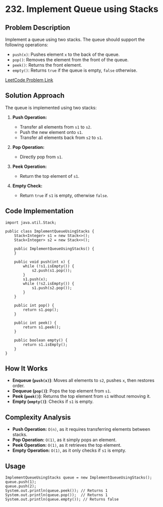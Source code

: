 # 232. Implement Queue using Stacks

## Problem Description
Implement a queue using two stacks. The queue should support the following operations:
- `push(x)`: Pushes element `x` to the back of the queue.
- `pop()`: Removes the element from the front of the queue.
- `peek()`: Returns the front element.
- `empty()`: Returns `true` if the queue is empty, `false` otherwise.

[LeetCode Problem Link](https://leetcode.com/problems/implement-queue-using-stacks/description/)

## Solution Approach
The queue is implemented using two stacks:
1. **Push Operation:**
    - Transfer all elements from `s1` to `s2`.
    - Push the new element onto `s1`.
    - Transfer all elements back from `s2` to `s1`.

2. **Pop Operation:**
    - Directly pop from `s1`.

3. **Peek Operation:**
    - Return the top element of `s1`.

4. **Empty Check:**
    - Return `true` if `s1` is empty, otherwise `false`.

## Code Implementation
```java[]
import java.util.Stack;

public class ImplementQueueUsingStacks {
    Stack<Integer> s1 = new Stack<>();
    Stack<Integer> s2 = new Stack<>();
    
    public ImplementQueueUsingStacks() {
    }
    
    public void push(int x) {
        while (!s1.isEmpty()) {
            s2.push(s1.pop());
        }
        s1.push(x);
        while (!s2.isEmpty()) {
            s1.push(s2.pop());
        }
    }
    
    public int pop() {
        return s1.pop();
    }
    
    public int peek() {
        return s1.peek();
    }
    
    public boolean empty() {
        return s1.isEmpty();
    }
}
```

## How It Works
- **Enqueue (`push(x)`)**: Moves all elements to `s2`, pushes `x`, then restores order.
- **Dequeue (`pop()`)**: Pops the top element from `s1`.
- **Peek (`peek()`)**: Returns the top element from `s1` without removing it.
- **Empty (`empty()`)**: Checks if `s1` is empty.

## Complexity Analysis
- **Push Operation:** `O(n)`, as it requires transferring elements between stacks.
- **Pop Operation:** `O(1)`, as it simply pops an element.
- **Peek Operation:** `O(1)`, as it retrieves the top element.
- **Empty Operation:** `O(1)`, as it only checks if `s1` is empty.

## Usage
```java[]
ImplementQueueUsingStacks queue = new ImplementQueueUsingStacks();
queue.push(1);
queue.push(2);
System.out.println(queue.peek()); // Returns 1
System.out.println(queue.pop());  // Returns 1
System.out.println(queue.empty()); // Returns false
```
